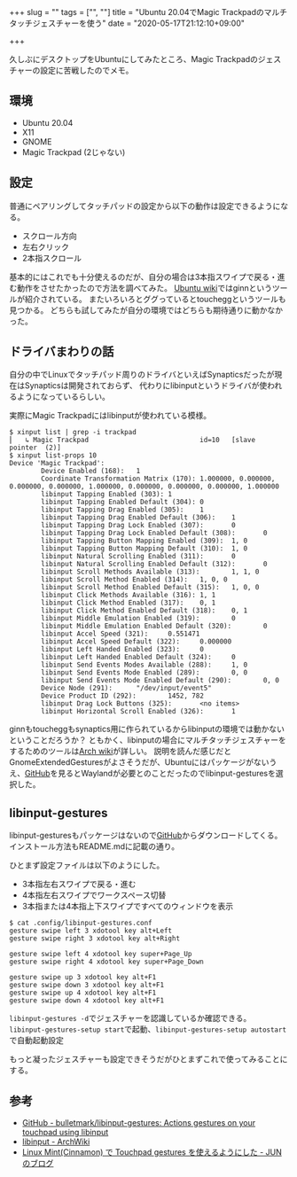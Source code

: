 +++
slug = ""
tags = ["", ""]
title = "Ubuntu 20.04でMagic Trackpadのマルチタッチジェスチャーを使う"
date = "2020-05-17T21:12:10+09:00"

+++

久しぶにデスクトップをUbuntuにしてみたところ、Magic Trackpadのジェスチャーの設定に苦戦したのでメモ。

<!-- more -->

## 環境

* Ubuntu 20.04
* X11
* GNOME
* Magic Trackpad (2じゃない)

## 設定

普通にペアリングしてタッチパッドの設定から以下の動作は設定できるようになる。

* スクロール方向
* 左右クリック
* 2本指スクロール

基本的にはこれでも十分使えるのだが、自分の場合は3本指スワイプで戻る・進む動作をさせたかったので方法を調べてみた。
[Ubuntu wiki](https://wiki.ubuntu.com/Multitouch/AppleMagicTrackpad)ではginnというツールが紹介されている。
またいろいろとググっているとtoucheggというツールも見つかる。
どちらも試してみたが自分の環境ではどちらも期待通りに動かなかった。

## ドライバまわりの話

自分の中でLinuxでタッチパッド周りのドライバといえばSynapticsだったが現在はSynapticsは開発されておらず、
代わりにlibinputというドライバが使われるようになっているらしい。

実際にMagic Trackpadにはlibinputが使われている模様。

``` shell
$ xinput list | grep -i trackpad
⎜   ↳ Magic Trackpad                            id=10   [slave  pointer  (2)]
$ xinput list-props 10
Device 'Magic Trackpad':
        Device Enabled (168):   1
        Coordinate Transformation Matrix (170): 1.000000, 0.000000, 0.000000, 0.000000, 1.000000, 0.000000, 0.000000, 0.000000, 1.000000
        libinput Tapping Enabled (303): 1
        libinput Tapping Enabled Default (304): 0
        libinput Tapping Drag Enabled (305):    1
        libinput Tapping Drag Enabled Default (306):    1
        libinput Tapping Drag Lock Enabled (307):       0
        libinput Tapping Drag Lock Enabled Default (308):       0
        libinput Tapping Button Mapping Enabled (309):  1, 0
        libinput Tapping Button Mapping Default (310):  1, 0
        libinput Natural Scrolling Enabled (311):       0
        libinput Natural Scrolling Enabled Default (312):       0
        libinput Scroll Methods Available (313):        1, 1, 0
        libinput Scroll Method Enabled (314):   1, 0, 0
        libinput Scroll Method Enabled Default (315):   1, 0, 0
        libinput Click Methods Available (316): 1, 1
        libinput Click Method Enabled (317):    0, 1
        libinput Click Method Enabled Default (318):    0, 1
        libinput Middle Emulation Enabled (319):        0
        libinput Middle Emulation Enabled Default (320):        0
        libinput Accel Speed (321):     0.551471
        libinput Accel Speed Default (322):     0.000000
        libinput Left Handed Enabled (323):     0
        libinput Left Handed Enabled Default (324):     0
        libinput Send Events Modes Available (288):     1, 0
        libinput Send Events Mode Enabled (289):        0, 0
        libinput Send Events Mode Enabled Default (290):        0, 0
        Device Node (291):      "/dev/input/event5"
        Device Product ID (292):        1452, 782
        libinput Drag Lock Buttons (325):       <no items>
        libinput Horizontal Scroll Enabled (326):       1
```

ginnもtoucheggもsynaptics用に作られているからlibinputの環境では動かないということだろうか？
ともかく、libinputの場合にマルチタッチジェスチャーをするためのツールは[Arch wiki](https://wiki.archlinux.jp/index.php/Libinput#.E3.82.B8.E3.82.A7.E3.82.B9.E3.83.81.E3.83.A3.E3.83.BC)が詳しい。
説明を読んだ感じだとGnomeExtendedGesturesがよさそうだが、Ubuntuにはパッケージがないうえ、[GitHub](https://github.com/mpiannucci/gnome-shell-extended-gestures)を見るとWaylandが必要とのことだったのでlibinput-gesturesを選択した。

## libinput-gestures

libinput-gesturesもパッケージはないので[GitHub](https://github.com/bulletmark/libinput-gestures)からダウンロードしてくる。
インストール方法もREADME.mdに記載の通り。

ひとまず設定ファイルは以下のようにした。

* 3本指左右スワイプで戻る・進む
* 4本指左右スワイプでワークスペース切替
* 3本指または4本指上下スワイプですべてのウィンドウを表示

``` shell
$ cat .config/libinput-gestures.conf
gesture swipe left 3 xdotool key alt+Left
gesture swipe right 3 xdotool key alt+Right

gesture swipe left 4 xdotool key super+Page_Up
gesture swipe right 4 xdotool key super+Page_Down

gesture swipe up 3 xdotool key alt+F1
gesture swipe down 3 xdotool key alt+F1
gesture swipe up 4 xdotool key alt+F1
gesture swipe down 4 xdotool key alt+F1
```

`libinput-gestures -d`でジェスチャーを認識しているか確認できる。
`libinput-gestures-setup start`で起動、`libinput-gestures-setup autostart`で自動起動設定

もっと凝ったジェスチャーも設定できそうだがひとまずこれで使ってみることにする。

## 参考

* [GitHub - bulletmark/libinput-gestures: Actions gestures on your touchpad using libinput](https://github.com/bulletmark/libinput-gestures)
* [libinput - ArchWiki](https://wiki.archlinux.jp/index.php/Libinput)
* [Linux Mint(Cinnamon) で Touchpad gestures を使えるようにした - JUNのブログ](https://jun-networks.hatenablog.com/entry/2018/05/06/071813)
